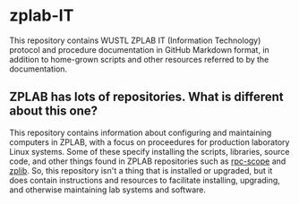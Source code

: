# zplab-IT
This repository contains WUSTL ZPLAB IT (Information Technology) protocol and procedure documentation in GitHub Markdown format,
in addition to home-grown scripts and other resources referred to by the documentation.

## ZPLAB has lots of repositories. What is different about this one?
This repository contains information about configuring and maintaining computers in ZPLAB, with a focus on proceedures for production
laboratory Linux systems. Some of these specify installing the scripts, libraries, source code, and other things found in ZPLAB
repositories such as [rpc-scope](https://github.com/zplab/rpc-scope) and [zplib](https://github.com/zplab/zplib). So, this repository
isn't a thing that is installed or upgraded, but it does contain instructions and resources to facilitate installing, upgrading,
and otherwise maintaining lab systems and software.